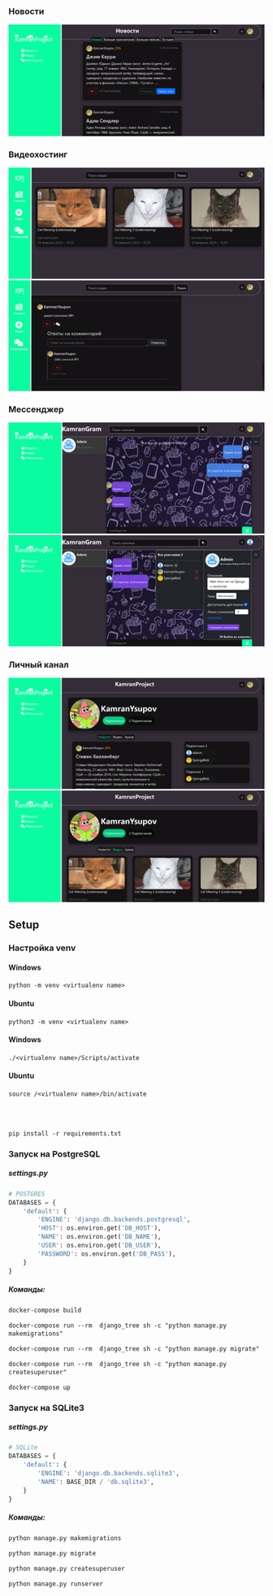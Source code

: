 <h3>Новости</h3>
<img src="media\README_images\articels-for-github.png" style="margin:0">
<h3>Видеохостинг</h3>
<img src="media\README_images\videos-for-github.png" style="margin:0">
<img src="media\README_images\comment-replies-for-github.png"/>
<h3>Мессенджер</h3>
<img src="media\README_images\room-for-github.png" style="margin:0">
<img src="media\README_images\room-settings-for-github.png" style="margin:0">
<h3>Личный канал</h3>
<img src="media\README_images\channel-articles-for-github.png" style="margin:0">
<img src="media\README_images\channel-videos-for-github.png" style="margin:0">


<h2>Setup</h2>

<h3>Настройка venv</h3>

<h4>Windows</h4>

```commandline
python -m venv <virtualenv name>
```

<h4>Ubuntu</h4>

```commandline
python3 -m venv <virtualenv name>
```

<h4>Windows</h4>

```commandline
./<virtualenv name>/Scripts/activate
```

<h4>Ubuntu</h4>

```commandline
source /<virtualenv name>/bin/activate
```
<br>
<br>

```commandline
pip install -r requirements.txt
```

<h3>Запуск на PostgreSQL</h3>

<h5>settings.py</h5>

```python
# POSTGRES
DATABASES = {
    'default': {
        'ENGINE': 'django.db.backends.postgresql',
        'HOST': os.environ.get('DB_HOST'),
        'NAME': os.environ.get('DB_NAME'),
        'USER': os.environ.get('DB_USER'),
        'PASSWORD': os.environ.get('DB_PASS'),
    }
}
```

<h5>Команды:</h5>

```commandline
docker-compose build
```

```commandline
docker-compose run --rm  django_tree sh -c "python manage.py makemigrations"
```

```commandline
docker-compose run --rm  django_tree sh -c "python manage.py migrate" 
```

```commandline
docker-compose run --rm  django_tree sh -c "python manage.py createsuperuser" 
```
```commandline
docker-compose up
```

<h3>Запуск на SQLite3</h4>

<h5>settings.py</h5>

```python
# SQLite
DATABASES = {
    'default': {
        'ENGINE': 'django.db.backends.sqlite3',
        'NAME': BASE_DIR / 'db.sqlite3',
    }
}
```

<h5>Команды:</h5>

```commandline
python manage.py makemigrations
```

```commandline
python manage.py migrate
```

```commandline
python manage.py createsuperuser
```

```commandline
python manage.py runserver
```

